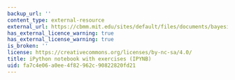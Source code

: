 ```yaml
---
backup_url: ''
content_type: external-resource
external_url: https://cbmm.mit.edu/sites/default/files/documents/bayesian_inference_questions.ipynb
has_external_licence_warning: true
has_external_license_warning: true
is_broken: ''
license: https://creativecommons.org/licenses/by-nc-sa/4.0/
title: iPython notebook with exercises (IPYNB)
uid: fa7c4e06-a0ee-4f82-962c-90822820fd21
---
```

